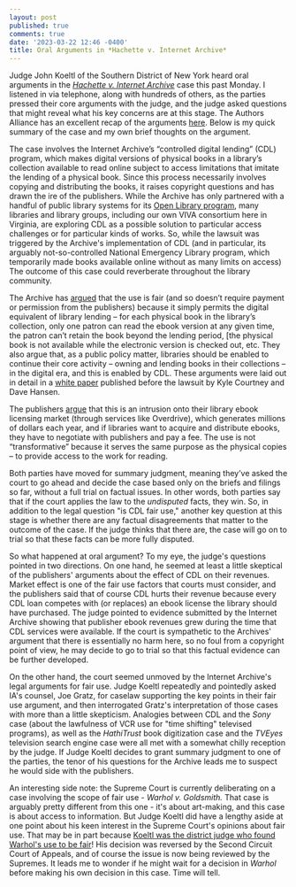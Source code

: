 ```yaml
---
layout: post
published: true
comments: true
date: '2023-03-22 12:46 -0400'
title: Oral Arguments in *Hachette v. Internet Archive*
---
```


Judge John Koeltl of the Southern District of New York heard oral arguments in the *[Hachette v. Internet Archive](https://www.courtlistener.com/docket/17211300/hachette-book-group-inc-v-internet-archive/?page=1)* case this past Monday. I listened in via telephone, along with hundreds of others, as the parties pressed their core arguments with the judge, and the judge asked questions that might reveal what his key concerns are at this stage. The Authors Alliance has an excellent recap of the arguments [here](https://www.authorsalliance.org/2023/03/20/judge-hears-oral-arguments-in-hachette-book-group-v-internet-archive/). Below is my quick summary of the case and my own brief thoughts on the argument.

The case involves the Internet Archive’s “controlled digital lending” (CDL) program, which makes digital versions of physical books in a library’s collection available to read online subject to access limitations that imitate the lending of a physical book. Since this process necessarily involves copying and distributing the books, it raises copyright questions and has drawn the ire of the publishers. While the Archive has only partnered with a handful of public library systems for its [Open Library program](https://openlibrary.org), many libraries and library groups, including our own VIVA consortium here in Virginia, are exploring CDL as a possible solution to particular access challenges or for particular kinds of works. So, while the lawsuit was triggered by the Archive's implementation of CDL (and in particular, its arguably not-so-controlled National Emergency Library program, which temporarily made books available online without as many limits on access) The outcome of this case could reverberate throughout the library community.

The Archive has [argued](https://www.courtlistener.com/docket/17211300/106/hachette-book-group-inc-v-internet-archive/) that the use is fair (and so doesn’t require payment or permission from the publishers) because it simply permits the digital equivalent of library lending – for each physical book in the library’s collection, only one patron can read the ebook version at any given time, the patron can’t retain the book beyond the lending period, [the physical book is not available while the electronic version is checked out, etc. They also argue that, as a public policy matter, libraries should be enabled to continue their core activity – owning and lending books in their collections – in the digital era, and this is enabled by CDL. These arguments were laid out in detail in a [white paper](https://controlleddigitallending.org/whitepaper/) published before the lawsuit by Kyle Courtney and Dave Hansen.

The publishers [argue](https://www.courtlistener.com/docket/17211300/99/hachette-book-group-inc-v-internet-archive/) that this is an intrusion onto their library ebook licensing market (through services like Overdrive), which generates millions of dollars each year, and if libraries want to acquire and distribute ebooks, they have to negotiate with publishers and pay a fee. The use is not “transformative” because it serves the same purpose as the physical copies – to provide access to the work for reading. 

Both parties have moved for summary judgment, meaning they’ve asked the court to go ahead and decide the case based only on the briefs and filings so far, without a full trial on factual issues. In other words, both parties say that if the court applies the law to the *undisputed* facts, they win. So, in addition to the legal question "is CDL fair use," another key question at this stage is whether there are any factual disagreements that matter to the outcome of the case. If the judge thinks that there are, the case will go on to trial so that these facts can be more fully disputed. 

So what happened at oral argument? To my eye, the judge's questions pointed in two directions. On one hand, he seemed at least a little skeptical of the publishers' arguments about the effect of CDL on their revenues. Market effect is one of the fair use factors that courts must consider, and the publishers said that of course CDL hurts their revenue because every CDL loan competes with (or replaces) an ebook license the library should have purchased. The judge pointed to evidence submitted by the Internet Archive showing that publisher ebook revenues grew during the time that CDL services were available. If the court is sympathetic to the Archives' argument that there is essentially no harm here, so no foul from a copyright point of view, he may decide to go to trial so that this factual evidence can be further developed.

On the other hand, the court seemed unmoved by the Internet Archive's legal arguments for fair use. Judge Koeltl repeatedly and pointedly asked IA's counsel, Joe Gratz, for caselaw supporting the key points in their fair use argument, and then interrogated Gratz's interpretation of those cases with more than a little skepticism. Analogies between CDL and the *Sony* case (about the lawfulness of VCR use for "time shifting" televised programs), as well as the *HathiTrust* book digitization case and the *TVEyes* television search engine case were all met with a somewhat chilly reception by the judge. If Judge Koeltl decides to grant summary judgment to one of the parties, the tenor of his questions for the Archive leads me to suspect he would side with the publishers.

An interesting side note: the Supreme Court is currently deliberating on a case involving the scope of fair use - *Warhol v. Goldsmith.* That case is arguably pretty different from this one - it's about art-making, and this case is about access to information. But Judge Koeltl did have a lengthy aside at one point about his keen interest in the Supreme Court's opinions about fair use. That may be in part because [Koeltl was the district judge who found Warhol's use to be fair](https://www.nytimes.com/2019/07/02/arts/design/andy-warhol-prince-fair-use.html)! His decision was reversed by the Second Circuit Court of Appeals, and of course the issue is now being reviewed by the Supremes. It leads me to wonder if he might wait for a decision in *Warhol* before making his own decision in this case. Time will tell.